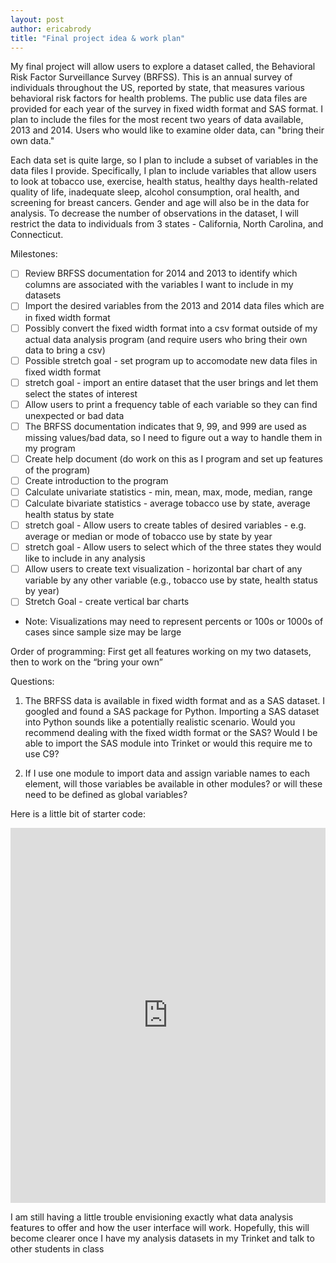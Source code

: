 ```yaml
---
layout: post
author: ericabrody
title: "Final project idea & work plan"
---
```


My final project will allow users to explore a dataset called, the Behavioral Risk Factor Surveillance Survey (BRFSS). This is an annual survey of individuals throughout the US, reported by state, that measures various behavioral risk factors for health problems. The public use data files are provided for each year of the survey in fixed width format and SAS format. I plan to include the files for the most recent two years of data available, 2013 and 2014. Users who would like to examine older data, can "bring their own data." 

Each data set is quite large, so I plan to include a subset of variables in the data files I provide. Specifically, I plan to include variables that allow users to look at tobacco use, exercise, health status, healthy days health-related quality of life, inadequate sleep, alcohol consumption, oral health, and screening for breast cancers. Gender and age will also be in the data for analysis. To decrease the number of observations in the dataset, I will restrict the data to individuals from 3 states - California, North Carolina, and Connecticut. 

Milestones:
  - [ ] Review BRFSS documentation for 2014 and 2013 to identify which columns are associated with the variables I want to include in my datasets
  - [ ] Import the desired variables from the 2013 and 2014 data files which are in fixed width format 
  - [ ] Possibly convert the fixed width format into a csv format outside of my actual data analysis program (and require users who bring their own data to bring a csv)
  - [ ] Possible stretch goal - set program up to accomodate new data files in fixed width format
  - [ ] stretch goal - import an entire dataset that the user brings and let them select the states of interest
  - [ ] Allow users to print a frequency table of each variable so they can find unexpected or bad data
  - [ ] The BRFSS documentation indicates that 9, 99, and 999 are used as missing values/bad data, so I need to figure out a way to handle them in my program 
  - [ ] Create help document (do work on this as I program and set up features of the program)
  - [ ] Create introduction to the program
  - [ ] Calculate univariate statistics - min, mean, max, mode, median, range
  - [ ] Calculate bivariate statistics - average tobacco use by state, average health status by state
  - [ ] stretch goal - Allow users to create tables of desired variables - e.g. average or median or mode of tobacco use by state by year
  - [ ] stretch goal - Allow users to select which of the three states they would like to include in any analysis
  - [ ] Allow users to create text visualization - horizontal bar chart of any variable by any other variable (e.g., tobacco use by state, health status by year)
  - [ ] Stretch Goal - create vertical bar charts

- Note: Visualizations may need to represent percents or 100s or 1000s of cases since sample size may be large

Order of programming: First get all features working on my two datasets, then to work on the “bring your own”

Questions:

1. The BRFSS data is available in fixed width format and as a SAS dataset. I googled and found a SAS package for Python. Importing a SAS dataset into Python sounds like a potentially realistic scenario. Would you recommend dealing with the fixed width format or the SAS? Would I be able to import the SAS module into Trinket or would this require me to use C9?

2. If I use one module to import data and assign variable names to each element, will those variables be available in other modules? or will these need to be defined as global variables?

Here is a little bit of starter code:
<iframe src="https://trinket.io/embed/python/af11c255cc" width="100%" height="600" frameborder="0" marginwidth="0" marginheight="0" allowfullscreen></iframe>

I am still having a little trouble envisioning exactly what data analysis features to offer and how the user interface will work. Hopefully, this will become clearer once I have my analysis datasets in my Trinket and talk to other students in class
